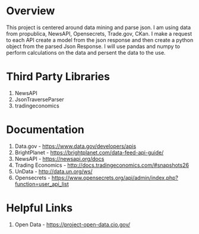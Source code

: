 # Overview
<p> This project is centered around data mining and parse json.  I am using data from propublica, NewsAPI, Opensecrets, Trade.gov, CKan.
    I make a request to each API create a model from the json response and then create a python object from the parsed Json Response.  I will use pandas and numpy to
    perform calculations on the data and persent the data to the use. </p>

# Third Party Libraries
1. NewsAPI
2. JsonTraverseParser
3. tradingeconomics

# Documentation
1. Data.gov - https://www.data.gov/developers/apis
2. BrightPlanet - https://brightplanet.com/data-feed-api-guide/
3. NewsAPI - https://newsapi.org/docs
4. Trading Economics - http://docs.tradingeconomics.com/#snapshots26
5. UnData - http://data.un.org/ws/
6. Opensecrets - https://www.opensecrets.org/api/admin/index.php?function=user_api_list

# Helpful Links
1. Open Data - https://project-open-data.cio.gov/
